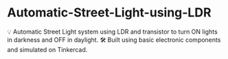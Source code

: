 # Automatic-Street-Light-using-LDR
💡 Automatic Street Light system using LDR and transistor to turn ON lights in darkness and OFF in daylight. 🛠️ Built using basic electronic components and simulated on Tinkercad.
